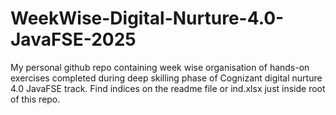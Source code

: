 # WeekWise-Digital-Nurture-4.0-JavaFSE-2025
My personal github repo containing week wise organisation of hands-on exercises completed during deep skilling phase of Cognizant digital nurture 4.0 JavaFSE track. Find indices on the readme file or ind.xlsx just inside root of this repo.
